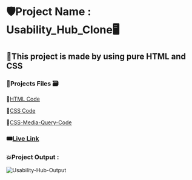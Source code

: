 # 🛡️Project Name : Usability_Hub_Clone🖥️

## 🎯This project is made by using pure HTML and CSS 

### 📍Projects Files 🗃️

📌[HTML Code](./index.html)

📌[CSS Code](./style.css)

📌[CSS-Media-Query-Code](./media-queries.css)


### 🎟️[Live Link](https://effervescent-gumption-189211.netlify.app) 

### 💥Project Output :  
![Usability-Hub-Output](https://github.com/Abhinandan411/Web-Pages_Using_HTML_CSS/assets/131553633/4094a648-973a-490e-9d7c-4ebefa0b4ad0)
